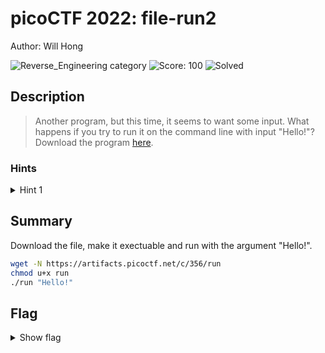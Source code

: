 # picoCTF 2022: file-run2

Author: Will Hong

![Reverse_Engineering category](https://img.shields.io/badge/category-Reverse_Engineering-red.svg)
![Score: 100](https://img.shields.io/badge/Score-100-brightgreen.svg)
![Solved](https://img.shields.io/badge/Solved-During_Competition-brightgreen.svg)

## Description
> Another program, but this time, it seems to want some input. What happens if you try to run it on the command line with input "Hello!"? Download the program [here](https://artifacts.picoctf.net/c/356/run).

<!--Artifact Files:
* [Artifact1]()
* [Artifact2]()
-->

### Hints

<details>
<summary>Hint 1</summary>
Try running it and add the phrase "Hello!" with a space in front (i.e. "./run Hello!")</details>

## Summary

Download the file, make it exectuable and run with the argument "Hello!".

```bash
wget -N https://artifacts.picoctf.net/c/356/run
chmod u+x run
./run "Hello!"
```

## Flag

<details><summary>Show flag</summary>

```
picoCTF{F1r57_4rgum3n7_0097836e}
```

</details>
